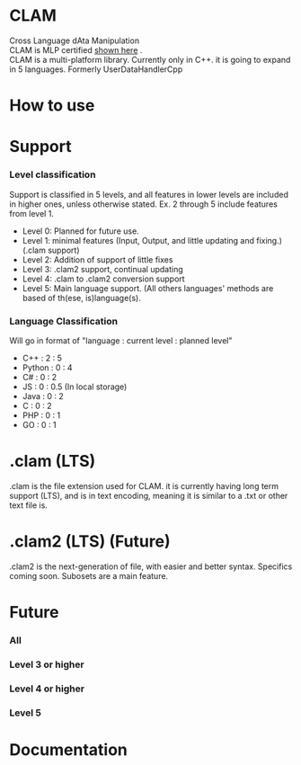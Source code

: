 # CLAM
Cross Language dAta Manipulation  
CLAM is MLP certified [shown here](https://github.com/legojrp/The-Multi-Language-Project) .  
CLAM is a multi-platform library. Currently only in C++. it is going to expand in 5 languages.
Formerly UserDataHandlerCpp
# How to use
# Support
### Level classification
Support is classified in 5 levels, and all features in lower levels are included in higher ones, unless otherwise stated. Ex. 2 through 5 include features from level 1.
* Level 0: Planned for future use.
* Level 1: minimal features (Input, Output, and little updating and fixing.) (.clam support)
* Level 2: Addition of support of little fixes
* Level 3: .clam2 support, continual updating
* Level 4: .clam to .clam2 conversion support
* Level 5: Main language support. (All others languages' methods are based of th(ese, is)language(s).

### Language Classification
Will go in format of "language : current level : planned level"
* C++ : 2 : 5
* Python : 0 : 4
* C# : 0 : 2
* JS : 0 : 0.5 (In local storage)
* Java : 0 : 2
* C : 0 : 2
* PHP : 0 : 1
* GO : 0  : 1
# .clam (LTS)
.clam is the file extension used for CLAM. it is currently having long term support (LTS), and is in text encoding, meaning it is similar to a .txt or other text file is. 
# .clam2 (LTS) (Future)
.clam2 is the next-generation of file, with easier and better syntax. Specifics coming soon. Subosets are a main feature.
# Future
### All 
### Level 3 or higher
### Level 4 or higher
### Level 5
# Documentation
